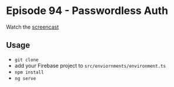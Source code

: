 # Episode 94 - Passwordless Auth

Watch the [screencast](https://angularfirebase.com/lessons)

## Usage

- `git clone`
-  add your Firebase project to `src/enviornments/environment.ts`
- `npm install`
- `ng serve`
